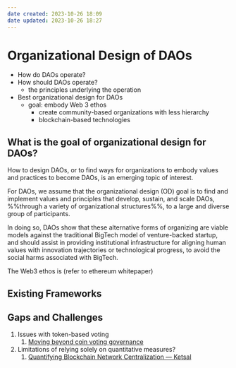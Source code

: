 ```yaml
---
date created: 2023-10-26 18:09
date updated: 2023-10-26 18:27
---
```




# Organizational Design of DAOs 
- How do DAOs operate? 
- How should DAOs operate?
	- the principles underlying the operation
- Best organizational design for DAOs 
	- goal: embody Web 3 ethos
		- create community-based organizations with less hierarchy 
		- blockchain-based technologies 

## What is the goal of organizational design for DAOs?
How to design DAOs, or to find ways for organizations to embody values and practices to become DAOs, is an emerging topic of interest. 

For DAOs, we assume that the organizational design (OD) goal is to find and implement values and principles that develop, sustain, and scale DAOs, %%through a variety of organizational structures%%, to a large and diverse group of participants.

In doing so, DAOs show that these alternative forms of organizing are viable models against the traditional BigTech model of venture-backed startup, and should assist in providing institutional infrastructure for aligning human values with innovation trajectories or technological progress, to avoid the social harms associated with BigTech.

The Web3 ethos is (refer to ethereum whitepaper)


## Existing Frameworks

## Gaps and Challenges

1. Issues with token-based voting
   1. [Moving beyond coin voting governance](https://vitalik.ca/general/2021/08/16/voting3.html)
2. Limitations of relying solely on quantitative measures?
   1. [Quantifying Blockchain Network Centralization — Ketsal](https://www.ketsal.com/blog/quantifying-blockchain-network-centralization/)
